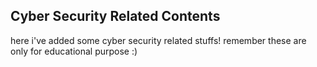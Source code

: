## Cyber Security Related Contents
here i've added some cyber security related stuffs! remember these are only for educational purpose :)
